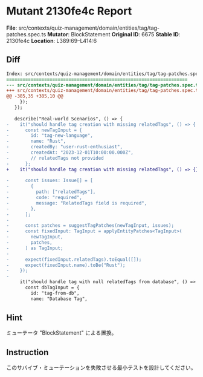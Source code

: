 # Mutant 2130fe4c Report

**File**: src/contexts/quiz-management/domain/entities/tag/tag-patches.spec.ts
**Mutator**: BlockStatement
**Original ID**: 6675
**Stable ID**: 2130fe4c
**Location**: L389:69–L414:6

## Diff

```diff
Index: src/contexts/quiz-management/domain/entities/tag/tag-patches.spec.ts
===================================================================
--- src/contexts/quiz-management/domain/entities/tag/tag-patches.spec.ts	original
+++ src/contexts/quiz-management/domain/entities/tag/tag-patches.spec.ts	mutated #6675
@@ -385,35 +385,10 @@
     });
   });
 
   describe("Real-world Scenarios", () => {
-    it("should handle tag creation with missing relatedTags", () => {
-      const newTagInput = {
-        id: "tag-new-language",
-        name: "Rust",
-        createdBy: "user-rust-enthusiast",
-        createdAt: "2023-12-01T10:00:00.000Z",
-        // relatedTags not provided
-      };
+    it("should handle tag creation with missing relatedTags", () => {});
 
-      const issues: Issue[] = [
-        {
-          path: ["relatedTags"],
-          code: "required",
-          message: "RelatedTags field is required",
-        },
-      ];
-
-      const patches = suggestTagPatches(newTagInput, issues);
-      const fixedInput: TagInput = applyEntityPatches<TagInput>(
-        newTagInput,
-        patches,
-      ) as TagInput;
-
-      expect(fixedInput.relatedTags).toEqual([]);
-      expect(fixedInput.name).toBe("Rust");
-    });
-
     it("should handle tag with null relatedTags from database", () => {
       const dbTagInput = {
         id: "tag-from-db",
         name: "Database Tag",
```

## Hint

ミューテータ "BlockStatement" による置換。

## Instruction

このサバイブ・ミューテーションを失敗させる最小テストを設計してください。
